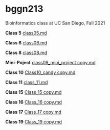 # bggn213
Bioinformatics class at UC San Diego, Fall 2021

**Class 5** [class05.md](https://github.com/lizza-wester/bggn213/files/7657867/class05.md)

**Class 6** [class06.md](https://github.com/lizza-wester/bggn213/files/7657822/class06.md)

**Class 8**
[class08.md](https://github.com/lizza-wester/bggn213/files/7657863/class08.md)

**Mini-Poject**
[class09_mini_project copy.md](https://github.com/lizza-wester/bggn213/files/7657872/class09_mini_project.copy.md)

**Class 10**
[Class10_candy copy.md](https://github.com/lizza-wester/bggn213/files/7657868/Class10_candy.copy.md)

**Class 11**
[class_11.md](https://github.com/lizza-wester/bggn213/files/7657874/class_11.md)

**Class 15**
[Class_15 copy.md](https://github.com/lizza-wester/bggn213/files/7657875/Class_15.copy.md)

**Class 16**
[Class_16 copy.md](https://github.com/lizza-wester/bggn213/files/7657878/Class_16.copy.md)

**Class 17**
[Class_17 copy.md](https://github.com/lizza-wester/bggn213/files/7657879/Class_17.copy.md)

**Class 19**
[Class_19 copy.md](https://github.com/lizza-wester/bggn213/files/7657891/Class_19.copy.md)


